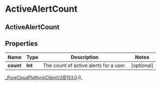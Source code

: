 # ActiveAlertCount

## ActiveAlertCount

## Properties

|Name | Type | Description | Notes|
|------------ | ------------- | ------------- | -------------|
| **count** | **Int** | The count of active alerts for a user. | [optional] |



_PureCloudPlatformClientV2@153.0.0_
